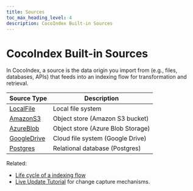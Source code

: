 ```yaml
---
title: Sources
toc_max_heading_level: 4
description: CocoIndex Built-in Sources
---
```


# CocoIndex Built-in Sources

In CocoIndex, a source is the data origin you import from (e.g., files, databases, APIs) that feeds into an indexing flow for transformation and retrieval.

| Source Type    | Description                        |
|----------------|------------------------------------|
| [LocalFile](/docs/sources/localfile)     | Local file system                        |
| [AmazonS3](/docs/sources/amazons3)       | Object store (Amazon S3 bucket)          |
| [AzureBlob](/docs/sources/azureblob)     | Object store (Azure Blob Storage)        |
| [GoogleDrive](/docs/sources/googledrive) | Cloud file system (Google Drive)         |
| [Postgres](/docs/sources/postgres)       | Relational database (Postgres)           |

Related:
- [Life cycle of a indexing flow](/docs/core/basics#life-cycle-of-an-indexing-flow) 
- [Live Update Tutorial](/docs/tutorials/live_updates) 
for change capture mechanisms.

